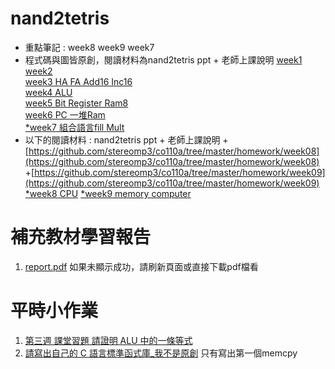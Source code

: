 # nand2tetris
* 重點筆記 : week8 week9 week7
* 程式碼與圖皆原創，閱讀材料為nand2tetris ppt + 老師上課說明
[week1](https://github.com/iwantall2333/co110a/blob/master/hw/week1/week1.md)  
[week2](https://iwantall2333.github.io/co110a/hw/week2/hw.html)  
[week3 HA FA Add16 Inc16](https://github.com/iwantall2333/co110a/tree/master/hw/week3)  
[week4 ALU ](https://github.com/iwantall2333/co110a/blob/master/hw/week4/readme.md)  
[week5 Bit Register Ram8](https://github.com/iwantall2333/co110a/tree/master/hw/week5)  
[week6 PC 一堆Ram](https://github.com/iwantall2333/co110a/tree/master/hw/week6)  
[*week7 組合語言fill Mult](https://github.com/iwantall2333/co110a/blob/master/hw/week7/readmd.md)  
* 以下的閱讀材料 : nand2tetris ppt + 老師上課說明 
+[https://github.com/stereomp3/co110a/tree/master/homework/week08](https://github.com/stereomp3/co110a/tree/master/homework/week08)
+[https://github.com/stereomp3/co110a/tree/master/homework/week09](https://github.com/stereomp3/co110a/tree/master/homework/week09)
[*week8 CPU](https://github.com/iwantall2333/co110a/blob/master/hw/week8/read.md)
[*week9 memory computer](https://github.com/ccccourse/co110a/issues/13)
# 補充教材學習報告
1. [report.pdf](https://github.com/iwantall2333/co110a/blob/master/hw/RISCVreport/RISC_V%E8%99%95%E7%90%86%E5%99%A8.pdf)
如果未顯示成功，請刷新頁面或直接下載pdf檔看
# 平時小作業 
1. [第三週 課堂習題 請證明 ALU 中的一條等式](https://github.com/ccccourse/co110a/issues/16#issuecomment-930729213)
2. [請寫出自己的 C 語言標準函式庫_我不是原創](https://github.com/iwantall2333/co110a/tree/master/hw/Clibc)
只有寫出第一個memcpy


